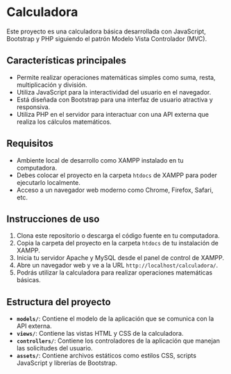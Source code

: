 # Calculadora

Este proyecto es una calculadora básica desarrollada con JavaScript, Bootstrap y PHP siguiendo el patrón Modelo Vista Controlador (MVC).

## Características principales

- Permite realizar operaciones matemáticas simples como suma, resta, multiplicación y división.
- Utiliza JavaScript para la interactividad del usuario en el navegador.
- Está diseñada con Bootstrap para una interfaz de usuario atractiva y responsiva.
- Utiliza PHP en el servidor para interactuar con una API externa que realiza los cálculos matemáticos.

## Requisitos

- Ambiente local de desarrollo como XAMPP instalado en tu computadora.
- Debes colocar el proyecto en la carpeta `htdocs` de XAMPP para poder ejecutarlo localmente.
- Acceso a un navegador web moderno como Chrome, Firefox, Safari, etc.

## Instrucciones de uso

1. Clona este repositorio o descarga el código fuente en tu computadora.
2. Copia la carpeta del proyecto en la carpeta `htdocs` de tu instalación de XAMPP.
3. Inicia tu servidor Apache y MySQL desde el panel de control de XAMPP.
4. Abre un navegador web y ve a la URL `http://localhost/calculadora/`.
5. Podrás utilizar la calculadora para realizar operaciones matemáticas básicas.

## Estructura del proyecto

- **`models/`**: Contiene el modelo de la aplicación que se comunica con la API externa.
- **`views/`**: Contiene las vistas HTML y CSS de la calculadora.
- **`controllers/`**: Contiene los controladores de la aplicación que manejan las solicitudes del usuario.
- **`assets/`**: Contiene archivos estáticos como estilos CSS, scripts JavaScript y librerías de Bootstrap.
